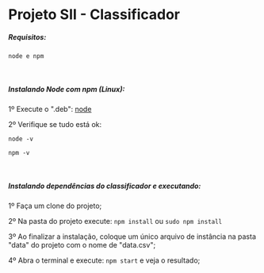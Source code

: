 # Projeto SII - Classificador

<h5>Requisitos: </h5>

```
node e npm
```

</br>
<h5>Instalando Node com npm (Linux): </h5>

1º Execute o ".deb": <a href="https://nodejs.org/en/">node</a>

2º Verifique se tudo está ok: 
```
node -v

npm -v
```

</br>
<h5>Instalando dependências do classificador e executando: </h5>

1º Faça um clone do projeto;

2º Na pasta do projeto execute:
```npm install``` ou ```sudo npm install```

3º Ao finalizar a instalação, coloque um único arquivo de instância na pasta "data" do projeto com o nome de "data.csv";

4º Abra o terminal e execute: ```npm start``` e veja o resultado;